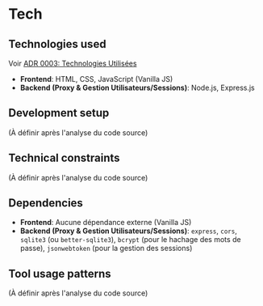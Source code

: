 # Tech

## Technologies used
Voir [ADR 0003: Technologies Utilisées](adr/0003-technologies-utilisees.md)
- **Frontend**: HTML, CSS, JavaScript (Vanilla JS)
- **Backend (Proxy & Gestion Utilisateurs/Sessions)**: Node.js, Express.js

## Development setup
(À définir après l'analyse du code source)

## Technical constraints
(À définir après l'analyse du code source)

## Dependencies
- **Frontend**: Aucune dépendance externe (Vanilla JS)
- **Backend (Proxy & Gestion Utilisateurs/Sessions)**: `express`, `cors`, `sqlite3` (ou `better-sqlite3`), `bcrypt` (pour le hachage des mots de passe), `jsonwebtoken` (pour la gestion des sessions)

## Tool usage patterns
(À définir après l'analyse du code source)
